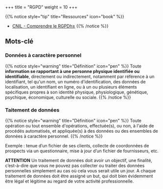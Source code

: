+++
title = "RGPD"
weight = 10
+++

{{% notice style="tip" title="Ressources" icon="book" %}}
- [CNIL - Comprendre le RGPDh≥](https://www.cnil.fr/fr/comprendre-le-rgpd)
{{% /notice %}}

## Mots-clé

### Données à caractère personnel
{{% notice style="warning" title="Définition" icon="pen" %}}
Toute **information se rapportant à une
personne physique identifiée ou identifiable**, directement ou
indirectement, notamment par référence à un identifiant, tel qu'un nom,
un numéro d'identification, des données de localisation, un identifiant en
ligne, ou à un ou plusieurs éléments spécifiques propres à son identité
physique, physiologique, génétique, psychique, économique, culturelle ou
sociale.
{{% /notice %}}

### Taitement de données
{{% notice style="warning" title="Définition" icon="pen" %}}
Toute opération ou tout ensemble d'opérations,
effectuée(s), ou non, à l'aide de procédés automatisés, et appliquée(s) à
des données ou des ensembles de données à caractère personnel.
{{% /notice %}}

Exemple : tenue d’un fichier de ses clients, collecte de coordonnées de prospects via un questionnaire, mise à jour d’un fichier de fournisseurs, etc.

**ATTENTION** Un traitement de données doit avoir un objectif, une finalité, c’est-à-dire que vous ne pouvez pas collecter ou traiter des données personnelles simplement au cas où cela vous serait utile un jour. A chaque traitement de données doit être assigné un but, qui doit bien évidemment être légal et légitime au regard de votre activité professionnelle.